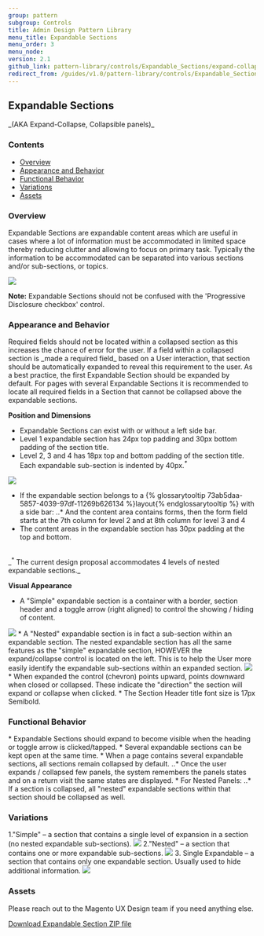 ```yaml
---
group: pattern
subgroup: Controls
title: Admin Design Pattern Library
menu_title: Expandable Sections
menu_order: 3
menu_node:
version: 2.1
github_link: pattern-library/controls/Expandable_Sections/expand-collapse.md
redirect_from: /guides/v1.0/pattern-library/controls/Expandable_Sections/expand-collapse.html
---
```

<h2> Expandable Sections </h2>
_(AKA Expand-Collapse, Collapsible panels)_

<h3> Contents </h3>

* <a href="#overview">Overview</a>
* <a href="#behavior">Appearance and Behavior</a>
* <a href="#function">Functional Behavior</a>
* <a href="#variations">Variations</a>
* <a href="#assets">Assets</a>


<h3 id="overview">Overview</h3>

Expandable Sections are expandable content areas which are useful in cases where a lot of information must be accommodated in limited space thereby reducing clutter and allowing to focus on primary task.  Typically the information to be accommodated can be separated into various sections and/or sub-sections, or topics.

<img src="img/example_general.png">

**Note:** Expandable Sections should not be confused with the 'Progressive Disclosure checkbox' control.


<h3 id="behavior">Appearance and Behavior</h3>
Required fields should not be located within a collapsed section as this increases the chance of error for the user. If a field within a collapsed section is _made a required field_ based on a User interaction, that section should be automatically expanded to reveal this requirement to the user. As a best practice, the first Expandable Section should be expanded by default. For pages with several Expandable Sections it is recommended to locate all required fields in a Section that cannot be collapsed above the expandable sections.

**Position and Dimensions**
* Expandable Sections can exist with or without a left side bar.
* Level 1 expandable section has 24px top padding and 30px bottom padding of the section title.
* Level 2, 3 and 4 has 18px top and bottom padding of the section title. Each expandable sub-section is indented by 40px.<sup>_*_</sup>
<img src="img/specs.png">

* If the expandable section belongs to a {% glossarytooltip 73ab5daa-5857-4039-97df-11269b626134 %}layout{% endglossarytooltip %} with a side bar:
..* And the content area contains forms, then the form field starts at the 7th column for level 2 and at 8th column for level 3 and 4
* The content areas in the expandable section has 30px padding at the top and bottom.
<br >
_<sup>*</sup> The current design proposal accommodates 4 levels of nested expandable sections._

**Visual Appearance**
* A "Simple" expandable section is a container with a border, section header and a toggle arrow (right aligned) to control the showing / hiding of content.
<img src="img/simple.png">
* A "Nested" expandable section is in fact a sub-section within an expandable section. The nested expandable section has all the same features as the "simple" expandable section, HOWEVER the expand/collapse control is located on the left. This is to help the User more easily identify the expandable sub-sections within an expanded section.
<img src="img/nested.png">
* When expanded the control (chevron) points upward, points downward when closed or collapsed. These indicate the "direction" the section will expand or collapse when clicked.
* The Section Header title font size is 17px Semibold.

<h3 id="function">Functional Behavior</h3>
* Expandable Sections should expand to become visible when the heading or toggle arrow is clicked/tapped.
* Several expandable sections can be kept open at the same time.
* When a page contains several expandable sections, all sections remain collapsed by default.
..* Once the user expands / collapsed few panels, the system remembers the panels states and on a return visit the same states are displayed.
* For Nested Panels:
..* If a section is collapsed, all "nested" expandable sections within that section should be collapsed as well.

<h3 id="variations">Variations</h3>
1."Simple" – a section that contains a single level of expansion in a section (no nested expandable sub-sections).
<img src="img/simple_exp.png">
2."Nested" – a section that contains one or more expandable sub-sections.
<img src="img/nested_exp.png">
3. Single Expandable – a section that contains only one expandable section. Usually used to hide additional information.
<img src="img/single_exp.png">


<h3 id="assets">Assets</h3>

Please reach out to the Magento UX Design team if you need anything else.

<a href="src/Magento_expandable_section.zip">Download Expandable Section ZIP file</a>
